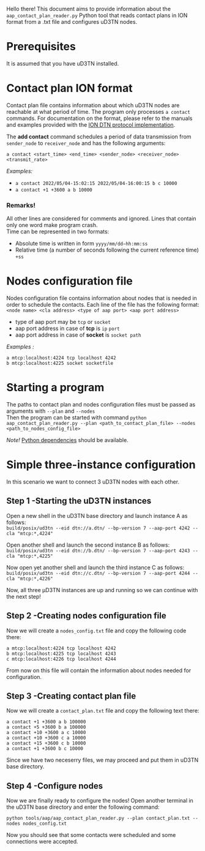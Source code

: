 Hello there!
This document aims to provide information about the `aap_contact_plan_reader.py` Python tool that reads contact plans in ION format from a .txt file and configures uD3TN nodes. 

# Prerequisites

It is assumed that you have uD3TN installed.

# Contact plan ION format

Contact plan file contains information about which uD3TN nodes are reachable at what period of time.
The program only processes `a contact` commands. For documentation on the format, please refer to the manuals and examples provided with the [ION DTN protocol implementation](https://sourceforge.net/projects/ion-dtn/).

The **add contact** command schedules a period of data transmission from `sender_node` to `receiver_node` and has the following arguments:

`a contact <start_time> <end_time> <sender_node> <receiver_node> <transmit_rate>`

*Examples:*
- `a contact 2022/05/04-15:02:15 2022/05/04-16:00:15 b c 10000` 
- `a contact +1 +3600 a b 10000`

### **Remarks!**

All other lines are considered for comments and ignored.
Lines that contain only one word make program crash.\
Time can be represented in two formats:
- Absolute time is written in form `yyyy/mm/dd−hh:mm:ss` 
- Relative time (a number of seconds following the current reference time) `+ss`


# Nodes configuration file

Nodes configuration file contains information about nodes that is needed in order to schedule the contacts.
Each line of the file has the following format:\
`<node name> <cla address> <type of aap port> <aap port address>`

- type of aap port may be `tcp` or `socket`
- aap port address in case of **tcp** is `ip` `port`
- aap port address in case of **socket** is `socket path`

*Examples :*
```
a mtcp:localhost:4224 tcp localhost 4242
b mtcp:localhost:4225 socket socketfile
```

# Starting a program

The paths to contact plan and nodes configuration files must be passed as arguments with `--plan` and `--nodes` \
Then the program can be started with command `python aap_contact_plan_reader.py --plan <path_to_contact_plan_file> --nodes <path_to_nodes_config_file>`

*Note!* [Python dependencies](https://gitlab.com/d3tn/ud3tn/-/blob/master/doc/posix_quick_start_guide.md#python-dependencies) should be available.

# Simple three-instance configuration

In this scenario we want to connect 3 uD3TN nodes with each other.

## Step 1 -Starting the uD3TN instances

Open a new shell in the uD3TN base directory and launch instance A as follows:\
`build/posix/ud3tn --eid dtn://a.dtn/ --bp-version 7 --aap-port 4242 --cla "mtcp:*,4224"`

Open another shell and launch the second instance B as follows:\
`build/posix/ud3tn --eid dtn://b.dtn/ --bp-version 7 --aap-port 4243 --cla "mtcp:*,4225"`

Now open yet another shell and launch the third instance C as follows:\
`build/posix/ud3tn --eid dtn://c.dtn/ --bp-version 7 --aap-port 4244 --cla "mtcp:*,4226"` 

Now, all three µD3TN instances are up and running so we can continue with the next step!

## Step 2 -Creating nodes configuration file

Now we will create a `nodes_config.txt` file and copy the following code there:
```
a mtcp:localhost:4224 tcp localhost 4242
b mtcp:localhost:4225 tcp localhost 4243
c mtcp:localhost:4226 tcp localhost 4244
```

From now on this file will contain the information about nodes needed for configuration.

## Step 3 -Creating contact plan file

Now we will create a `contact_plan.txt` file and copy the following text there:
```
a contact +1 +3600 a b 100000
a contact +5 +3600 b a 100000
a contact +10 +3600 a c 10000
a contact +10 +3600 c a 10000
a contact +15 +3600 c b 10000
a contact +1 +3600 b c 10000
```
Since we have two neceserry files, we may proceed and put them in uD3TN base directory.

## Step 4 -Configure nodes

Now we are finally ready to configure the nodes!
Open another terminal in the uD3TN base directory and enter the following command:
```
python tools/aap/aap_contact_plan_reader.py --plan contact_plan.txt --nodes nodes_config.txt
```
Now you should see that some contacts were scheduled and some connections were accepted. 
